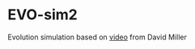 # EVO-sim2
Evolution simulation based on [video](https://youtu.be/N3tRFayqVtk?si=YQMtKYalPkSQOpWn) from David Miller

